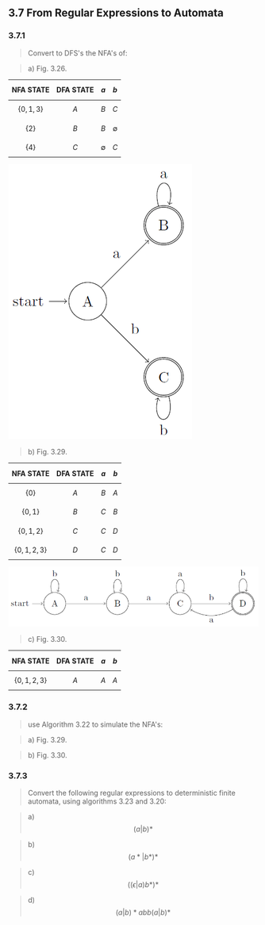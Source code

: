 ## 3.7 From Regular Expressions to Automata


### 3.7.1

> Convert to DFS's the NFA's of:

> a) Fig. 3.26.

| NFA STATE | DFA STATE | $$a$$ | $$b$$ |
|:---------:|:---------:|:-----:|:-----:|
|$$\{0,1,3\}$$|$$A$$|$$B$$|$$C$$|
|$$\{2\}$$|$$B$$|$$B$$|$$\emptyset$$|
|$$\{4\}$$|$$C$$|$$\emptyset$$|$$C$$|

![](./img/3.7.1.a.png)

> b) Fig. 3.29.

| NFA STATE | DFA STATE | $$a$$ | $$b$$ |
|:---------:|:---------:|:-----:|:-----:|
|$$\{0\}$$|$$A$$|$$B$$|$$A$$|
|$$\{0, 1\}$$|$$B$$|$$C$$|$$B$$|
|$$\{0, 1, 2\}$$|$$C$$|$$C$$|$$D$$|
|$$\{0, 1, 2, 3\}$$|$$D$$|$$C$$|$$D$$|

![](./img/3.7.1.b.png)

> c) Fig. 3.30.

| NFA STATE | DFA STATE | $$a$$ | $$b$$ |
|:---------:|:---------:|:-----:|:-----:|
|$$\{0, 1, 2, 3\}$$|$$A$$|$$A$$|$$A$$|

### 3.7.2

> use Algorithm 3.22 to simulate the NFA's:

> a) Fig. 3.29.

> b) Fig. 3.30.

### 3.7.3

> Convert the following regular expressions to deterministic finite automata, using algorithms 3.23 and 3.20:

> a) $$(a|b)*$$

> b) $$(a*|b*)*$$

> c) $$((\epsilon|a)b*)*$$

> d) $$(a|b)*abb(a|b)*$$

